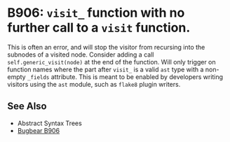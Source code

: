 # B906: `visit_` function with no further call to a `visit` function.

This is often an error, and will stop the visitor from recursing into the subnodes of a visited
node. Consider adding a call `self.generic_visit(node)` at the end of the function. Will only
trigger on function names where the part after `visit_` is a valid `ast` type with a non-empty
`_fields` attribute. This is meant to be enabled by developers writing visitors using the `ast`
module, such as `flake8` plugin writers.

## See Also

* Abstract Syntax Trees
* [Bugbear B906](https://github.com/PyCQA/flake8-bugbear?tab=readme-ov-file)
